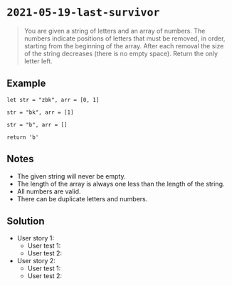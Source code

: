 # `2021-05-19-last-survivor`

> You are given a string of letters and an array of numbers.
> The numbers indicate positions of letters that must be removed, in order, starting from the beginning of the array.
> After each removal the size of the string decreases (there is no empty space).
> Return the only letter left.

## Example

`let str = "zbk", arr = [0, 1]`

`str = "bk", arr = [1]`

`str = "b", arr = []`

`return 'b'`

## Notes

- The given string will never be empty.
- The length of the array is always one less than the length of the string.
- All numbers are valid.
- There can be duplicate letters and numbers.

## Solution

- User story 1:
  - User test 1:
  - User test 2:
- User story 2:
  - User test 1:
  - User test 2:
